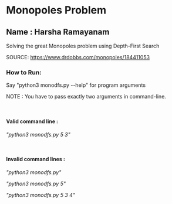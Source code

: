 # Monopoles Problem

## Name : Harsha Ramayanam


Solving the great Monopoles problem using Depth-First Search

SOURCE: https://www.drdobbs.com/monopoles/184411053


### How to Run:

Say "python3 monodfs.py --help" for program arguments

NOTE : You have to pass exactly two arguments in command-line.

<br/>

#### Valid command line    : 

*"python3 monodfs.py 5 3"*

<br/>

#### Invalid command lines : 

*"python3 monodfs.py"*

*"python3 monodfs.py 5"*

*"python3 monodfs.py 5 3 4"*
